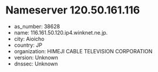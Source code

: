# Nameserver 120.50.161.116

* as_number: 38628
* name: 116.161.50.120.ip4.winknet.ne.jp.
* city: Aioicho
* country: JP
* organization: HIMEJI CABLE TELEVISION CORPORATION
* version: Unknown
* dnssec: Unknown
